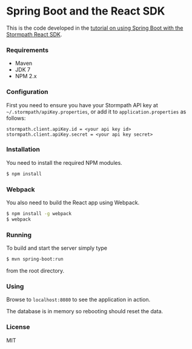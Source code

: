 # Spring Boot and the React SDK

This is the code developed in the [tutorial on using Spring Boot with the Stormpath React SDK](https://stormpath.com/blog/spring-boot-stormpath-react-sdk).

### Requirements

- Maven
- JDK 7
- NPM 2.x

### Configuration

First you need to ensure you have your Stormpath API key at `~/.stormpath/apiKey.properties`, or add it to `application.properties` as follows:

```
stormpath.client.apiKey.id = <your api key id>
stormpath.client.apiKey.secret = <your api key secret>
```

### Installation

You need to install the required NPM modules.

```sh
$ npm install
```

### Webpack

You also need to build the React app using Webpack.

```sh
$ npm install -g webpack
$ webpack
```

### Running

To build and start the server simply type

```sh
$ mvn spring-boot:run
```

from the root directory.

### Using

Browse to `localhost:8080` to see the application in action.

The database is in memory so rebooting should reset the data.

### License

MIT

